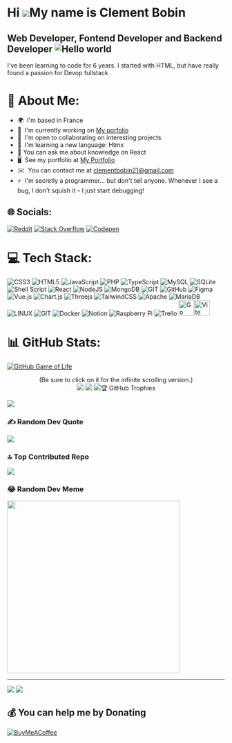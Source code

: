 Hi ![](https://user-images.githubusercontent.com/18350557/176309783-0785949b-9127-417c-8b55-ab5a4333674e.gif)My name is Clement Bobin
=====================================================================================================================================
Web Developer, Fontend Developer and Backend Developer
<img src="https://raw.githubusercontent.com/sagar-viradiya/sagar-viradiya/master/resources/banner.png" alt="Hello world">
------------------------------------------------------
I've been learning to code for 6 years. I started with HTML, but have really found a passion for Devop fullstack

# 💫 About Me:
*   🌍  I'm based in France
*   🚀  I'm currently working on [My porfolio](http://myapp.com)
*   🤝  I'm open to collaborating on interesting projects
*   🧠  I'm learning a new language: Htmx
*   💬 You can ask me about knowledge on React
*   🖥️  See my portfolio at [My Portfolio](http://myapp.com)
*   ✉️  You can contact me at [clementbobin21@gmail.com](mailto:clementbobin21@gmail.com)
*   ⚡  I'm secretly a programmer... but don't tell anyone. Whenever I see a bug, I don't squish it – I just start debugging!


## 🌐 Socials:
[![Reddit](https://img.shields.io/badge/Reddit-%23FF4500.svg?logo=Reddit&logoColor=white)](https://reddit.com/user/KernelKoder) [![Stack Overflow](https://img.shields.io/badge/-Stackoverflow-FE7A16?logo=stack-overflow&logoColor=white)](https://stackoverflow.com/users/RelateMirage) [![Codepen](https://img.shields.io/badge/Codepen-000000?style=for-the-badge&logo=codepen&logoColor=white)](https://codepen.io/RelateMirage) 

# 💻 Tech Stack:
![CSS3](https://img.shields.io/badge/css3-%231572B6.svg?style=for-the-badge&logo=css3&logoColor=white) ![HTML5](https://img.shields.io/badge/html5-%23E34F26.svg?style=for-the-badge&logo=html5&logoColor=white) ![JavaScript](https://img.shields.io/badge/javascript-%23323330.svg?style=for-the-badge&logo=javascript&logoColor=%23F7DF1E) ![PHP](https://img.shields.io/badge/php-%23777BB4.svg?style=for-the-badge&logo=php&logoColor=white) ![TypeScript](https://img.shields.io/badge/typescript-%23007ACC.svg?style=for-the-badge&logo=typescript&logoColor=white) ![MySQL](https://img.shields.io/badge/mysql-%2300f.svg?style=for-the-badge&logo=mysql&logoColor=white) ![SQLite](https://img.shields.io/badge/sqlite-%2307405e.svg?style=for-the-badge&logo=sqlite&logoColor=white) ![Shell Script](https://img.shields.io/badge/shell_script-%23121011.svg?style=for-the-badge&logo=gnu-bash&logoColor=white) ![React](https://img.shields.io/badge/react-%2320232a.svg?style=for-the-badge&logo=react&logoColor=%2361DAFB) ![NodeJS](https://img.shields.io/badge/node.js-6DA55F?style=for-the-badge&logo=node.js&logoColor=white) ![MongoDB](https://img.shields.io/badge/MongoDB-%234ea94b.svg?style=for-the-badge&logo=mongodb&logoColor=white) ![GIT](https://img.shields.io/badge/Git-fc6d26?style=for-the-badge&logo=git&logoColor=white) ![GitHub](https://img.shields.io/badge/GitHub-%23121011.svg?style=for-the-badge&logo=github&logoColor=white) 	![Figma](https://img.shields.io/badge/figma-%23F24E1E.svg?style=for-the-badge&logo=figma&logoColor=white) ![Vue.js](https://img.shields.io/badge/vuejs-%2335495e.svg?style=for-the-badge&logo=vuedotjs&logoColor=%234FC08D) ![Chart.js](https://img.shields.io/badge/chart.js-F5788D.svg?style=for-the-badge&logo=chart.js&logoColor=white) ![Threejs](https://img.shields.io/badge/threejs-black?style=for-the-badge&logo=three.js&logoColor=white) ![TailwindCSS](https://img.shields.io/badge/tailwindcss-%2338B2AC.svg?style=for-the-badge&logo=tailwind-css&logoColor=white) ![Apache](https://img.shields.io/badge/apache-%23D42029.svg?style=for-the-badge&logo=apache&logoColor=white) ![MariaDB](https://img.shields.io/badge/MariaDB-003545?style=for-the-badge&logo=mariadb&logoColor=white) ![LINUX](https://img.shields.io/badge/Linux-FCC624?style=for-the-badge&logo=linux&logoColor=black) ![GIT](https://img.shields.io/badge/Git-fc6d26?style=for-the-badge&logo=git&logoColor=white) ![Docker](https://img.shields.io/badge/docker-%230db7ed.svg?style=for-the-badge&logo=docker&logoColor=white) ![Notion](https://img.shields.io/badge/Notion-%23000000.svg?style=for-the-badge&logo=notion&logoColor=white) ![Raspberry Pi](https://img.shields.io/badge/-RaspberryPi-C51A4A?style=for-the-badge&logo=Raspberry-Pi) ![Trello](https://img.shields.io/badge/Trello-%23026AA7.svg?style=for-the-badge&logo=Trello&logoColor=white) <a href="https://go.dev/doc/" target="_blank" rel="noreferrer"><img src="https://raw.githubusercontent.com/danielcranney/readme-generator/main/public/icons/skills/go-colored.svg" width="36" height="36" alt="Go" /></a><a href="https://vitejs.dev/" target="_blank" rel="noreferrer"><img src="https://raw.githubusercontent.com/danielcranney/readme-generator/main/public/icons/skills/vite-colored.svg" width="36" height="36" alt="Vite" /></a>

# 📊 GitHub Stats:
[![GitHub Game of Life](https://github4life.herokuapp.com/ClementBobin.gif?z=6)](https://github4life.herokuapp.com/ClementBobin)<br />

<p align="center">
(Be sure to click on it for the infinite scrolling version.)<br />
<img src="https://github-readme-stats.vercel.app/api?username=ClementBobin&theme=react&hide_border=false&include_all_commits=true&count_private=true">
<img src="https://github-readme-stats.vercel.app/api/top-langs/?username=ClementBobin&theme=react&hide_border=false&include_all_commits=true&count_private=true&layout=compact">
<img src="https://github-readme-streak-stats.herokuapp.com/?user=ClementBobin&theme=react&hide_border=false>
</p><br />

## 🏆 GitHub Trophies
![](https://github-profile-trophy.vercel.app/?username=ClementBobin&theme=juicyfresh&no-frame=false&no-bg=false&margin-w=4)

### ✍️ Random Dev Quote
![](https://quotes-github-readme.vercel.app/api?type=vetical&theme=tokyonight)

### 🔝 Top Contributed Repo
![](https://github-readme-stats.vercel.app/api/pin/?username=ClementBobin&repo=portfolio&title_color=0891b2&text_color=ffffff&icon_color=0891b2&bg_color=1c1917&hide_border=true&locale=en)

### 😂 Random Dev Meme
<img src='https://randommeme-five.vercel.app/' style="height: 400px;"/>

---
[![](https://visitcount.itsvg.in/api?id=ClementBobin&icon=5&color=8)](https://visitcount.itsvg.in)
<a href="https://www.github.com/ClementBobin" target="_blank" rel="noreferrer"><img src="https://img.shields.io/github/followers/ClementBobin?logo=github&style=for-the-badge&color=0891b2&labelColor=1c1917" /></a>

  ## 💰 You can help me by Donating
  [![BuyMeACoffee](https://img.shields.io/badge/Buy%20Me%20a%20Coffee-ffdd00?style=for-the-badge&logo=buy-me-a-coffee&logoColor=black)](https://buymeacoffee.com/ClementBobin)
  
<!-- Proudly created with GPRM ( https://gprm.itsvg.in ) -->
